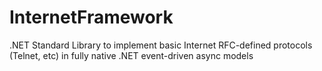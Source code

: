 # InternetFramework
.NET Standard Library to implement basic Internet RFC-defined protocols (Telnet, etc) in fully native .NET event-driven async models
